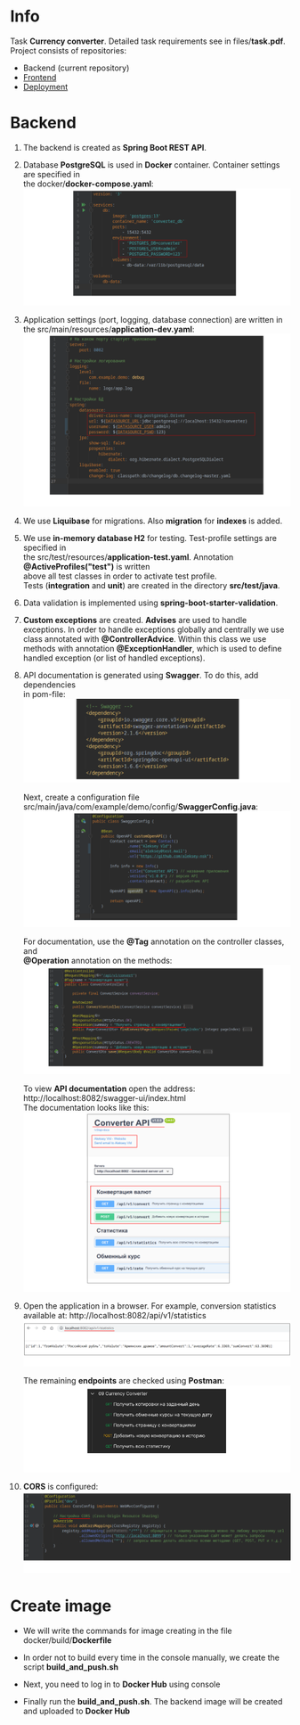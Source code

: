 # Info

Task **Currency converter**. Detailed task requirements see in files/**task.pdf**.  
Project consists of repositories:  
- Backend (current repository)
- [Frontend](https://github.com/aleksey-nsk/currency_converter_frontend)
- [Deployment](https://github.com/aleksey-nsk/currency_converter_deployment)

# Backend

1. The backend is created as **Spring Boot REST API**.

2. Database **PostgreSQL** is used in **Docker** container. Container settings are specified in  
   the docker/**docker-compose.yaml**:  
   ![](https://github.com/aleksey-nsk/currency_converter_backend/blob/master/screenshots/00_1_docker_compose.png)  

3. Application settings (port, logging, database connection) are written in  
   the src/main/resources/**application-dev.yaml**:  
   ![](https://github.com/aleksey-nsk/currency_converter_backend/blob/master/screenshots/00_2_application.png)  

4. We use **Liquibase** for migrations. Also **migration** for **indexes** is added.
   
5. We use **in-memory database H2** for testing. Test-profile settings are specified in  
   the src/test/resources/**application-test.yaml**. Annotation **@ActiveProfiles("test")** is written  
   above all test classes in order to activate test profile.  
   Tests (**integration** and **unit**) are created in the directory **src/test/java**.
   
6. Data validation is implemented using **spring-boot-starter-validation**.

7. **Custom exceptions** are created. **Advises** are used to handle exceptions. In order to handle exceptions
   globally and centrally we use class annotated with **@ControllerAdvice**. Within this class we use methods with
   annotation **@ExceptionHandler**, which is used to define handled exception (or list of handled exceptions).
   
8. API documentation is generated using **Swagger**. To do this, add dependencies  
   in pom-file:  
   ![](https://github.com/aleksey-nsk/currency_converter_backend/blob/master/screenshots/01_1_swagger.png)  

   Next, create a configuration file  
   src/main/java/com/example/demo/config/**SwaggerConfig.java**:  
   ![](https://github.com/aleksey-nsk/currency_converter_backend/blob/master/screenshots/01_2_config.png)  

   For documentation, use the **@Tag** annotation on the controller classes, and  
   **@Operation** annotation on the methods:  
   ![](https://github.com/aleksey-nsk/currency_converter_backend/blob/master/screenshots/01_3_controller.png)  

   To view **API documentation** open the address: http://localhost:8082/swagger-ui/index.html  
   The documentation looks like this:  
   ![](https://github.com/aleksey-nsk/currency_converter_backend/blob/master/screenshots/01_4_doc.png)  

9. Open the application in a browser. For example, conversion statistics  
   available at: http://localhost:8082/api/v1/statistics      
   ![](https://github.com/aleksey-nsk/currency_converter_backend/blob/master/screenshots/02_1_browser.png)  
   
   The remaining **endpoints** are checked using **Postman**:    
   ![](https://github.com/aleksey-nsk/currency_converter_backend/blob/master/screenshots/02_2_postman.png)  

10. **CORS** is configured:  
    ![](https://github.com/aleksey-nsk/currency_converter_backend/blob/master/screenshots/03_cors.png)  

# Create image

- We will write the commands for image creating in the file docker/build/**Dockerfile**

- In order not to build every time in the console manually, we create the script **build_and_push.sh**

- Next, you need to log in to **Docker Hub** using console

- Finally run the **build_and_push.sh**. The backend image will be created and uploaded to **Docker Hub**
